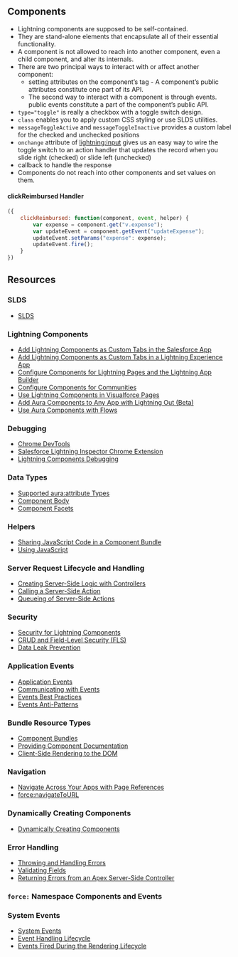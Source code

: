 
## Components
* Lightning components are supposed to be self-contained. 
* They are stand-alone elements that encapsulate all of their essential functionality. 
* A component is not allowed to reach into another component, even a child component, and alter its internals.
* There are two principal ways to interact with or affect another component:
    * setting attributes on the component’s tag - A component’s public attributes constitute one part of its API.
    * The second way to interact with a component is through events.  public events constitute a part of the component’s public API. 
* `type="toggle"` is really a checkbox with a toggle switch design.
* `class` enables you to apply custom CSS styling or use SLDS utilities.
* `messageToggleActive` and `messageToggleInactive` provides a custom label for the checked and unchecked positions
* `onchange` attribute of <lightning:input> gives us an easy way to wire the toggle switch to an action handler that updates the record when you slide right (checked) or slide left (unchecked)
* callback to handle the response
* Components do not reach into other components and set values on them. 

#### clickReimbursed Handler
```javascript
({
    clickReimbursed: function(component, event, helper) {
        var expense = component.get("v.expense");
        var updateEvent = component.getEvent("updateExpense");
        updateEvent.setParams("expense": expense);
        updateEvent.fire();
    }
})
```



## Resources
### SLDS
* [SLDS](https://www.lightningdesignsystem.com/)
### Lightning Components
* [Add Lightning Components as Custom Tabs in the Salesforce App](https://developer.salesforce.com/docs/atlas.en-us.218.0.lightning.meta/lightning/aura_add_cmp_salesforce1.htm)
* [Add Lightning Components as Custom Tabs in a Lightning Experience App](https://developer.salesforce.com/docs/atlas.en-us.218.0.lightning.meta/lightning/aura_add_cmp_lex.htm)
* [Configure Components for Lightning Pages and the Lightning App Builder](https://developer.salesforce.com/docs/atlas.en-us.218.0.lightning.meta/lightning/components_config_for_app_builder.htm)
* [Configure Components for Communities](https://developer.salesforce.com/docs/atlas.en-us.218.0.lightning.meta/lightning/components_config_for_builder.htm)
* [Use Lightning Components in Visualforce Pages](https://developer.salesforce.com/docs/atlas.en-us.218.0.lightning.meta/lightning/components_visualforce.htm)
* [Add Aura Components to Any App with Lightning Out (Beta)](https://developer.salesforce.com/docs/atlas.en-us.218.0.lightning.meta/lightning/lightning_out.htm)
* [Use Aura Components with Flows](https://developer.salesforce.com/docs/atlas.en-us.218.0.lightning.meta/lightning/components_using_flow.htm)
### Debugging
* [Chrome DevTools](https://developers.google.com/web/tools/chrome-devtools/?utm_source=dcc&utm_medium=redirect&utm_campaign=2018Q2)
* [Salesforce Lightning Inspector Chrome Extension](https://developer.salesforce.com/docs/atlas.en-us.218.0.lightning.meta/lightning/inspector_intro.htm)
* [Lightning Components Debugging](https://developer.salesforce.com/docs/atlas.en-us.218.0.lightning.meta/lightning/debug_intro.htm)
### Data Types
* [Supported aura:attribute Types](https://developer.salesforce.com/docs/atlas.en-us.218.0.lightning.meta/lightning/ref_aura_attribute.htm)
* [Component Body](https://developer.salesforce.com/docs/atlas.en-us.218.0.lightning.meta/lightning/components_body.htm)
* [Component Facets](https://developer.salesforce.com/docs/atlas.en-us.218.0.lightning.meta/lightning/components_facets.htm)
### Helpers
* [Sharing JavaScript Code in a Component Bundle](https://developer.salesforce.com/docs/atlas.en-us.218.0.lightning.meta/lightning/js_helper.htm)
* [Using JavaScript](https://developer.salesforce.com/docs/atlas.en-us.218.0.lightning.meta/lightning/js_intro.htm)
### Server Request Lifecycle and Handling
* [Creating Server-Side Logic with Controllers](https://developer.salesforce.com/docs/atlas.en-us.218.0.lightning.meta/lightning/controllers_server_intro.htm)
* [Calling a Server-Side Action](https://developer.salesforce.com/docs/atlas.en-us.218.0.lightning.meta/lightning/controllers_server_actions_call.htm)
* [Queueing of Server-Side Actions](https://developer.salesforce.com/docs/atlas.en-us.218.0.lightning.meta/lightning/controllers_server_actions_queue.htm)
### Security
* [Security for Lightning Components](https://trailhead.salesforce.com/en/content/learn/modules/security-for-lightning-components)
* [CRUD and Field-Level Security (FLS)](https://developer.salesforce.com/docs/atlas.en-us.218.0.lightning.meta/lightning/apex_crud_fls.htm)
* [Data Leak Prevention](https://trailhead.salesforce.com/en/content/learn/modules/data-leak-prevention)
### Application Events
* [Application Events](https://developer.salesforce.com/docs/atlas.en-us.218.0.lightning.meta/lightning/events_application.htm)
* [Communicating with Events](https://developer.salesforce.com/docs/atlas.en-us.218.0.lightning.meta/lightning/events_intro.htm)
* [Events Best Practices](https://developer.salesforce.com/docs/atlas.en-us.218.0.lightning.meta/lightning/events_best_practices.htm)
* [Events Anti-Patterns](https://developer.salesforce.com/docs/atlas.en-us.218.0.lightning.meta/lightning/events_anti_patterns.htm)
### Bundle Resource Types
* [Component Bundles](https://developer.salesforce.com/docs/atlas.en-us.218.0.lightning.meta/lightning/components_bundle.htm)
* [Providing Component Documentation](https://developer.salesforce.com/docs/atlas.en-us.218.0.lightning.meta/lightning/components_documentation.htm)
* [Client-Side Rendering to the DOM](https://developer.salesforce.com/docs/atlas.en-us.218.0.lightning.meta/lightning/js_renderers.htm)
### Navigation
* [Navigate Across Your Apps with Page References](https://developer.salesforce.com/docs/atlas.en-us.218.0.lightning.meta/lightning/components_navigation.htm)
* [force:navigateToURL](https://developer.salesforce.com/docs/component-library/bundle/force:navigateToURL/documentation)
### Dynamically Creating Components
* [Dynamically Creating Components](https://developer.salesforce.com/docs/atlas.en-us.218.0.lightning.meta/lightning/js_cb_dynamic_cmp_async.htm)
### Error Handling
* [Throwing and Handling Errors](https://developer.salesforce.com/docs/atlas.en-us.218.0.lightning.meta/lightning/js_throw_error.htm)
* [Validating Fields](https://developer.salesforce.com/docs/atlas.en-us.218.0.lightning.meta/lightning/js_validate_fields.htm)
* [Returning Errors from an Apex Server-Side Controller](https://developer.salesforce.com/docs/atlas.en-us.218.0.lightning.meta/lightning/controllers_server_apex_custom_errors.htm)
### `force:` Namespace Components and Events

### System Events
* [System Events](https://developer.salesforce.com/docs/atlas.en-us.218.0.lightning.meta/lightning/events_system.htm)
* [Event Handling Lifecycle](https://developer.salesforce.com/docs/atlas.en-us.218.0.lightning.meta/lightning/events_overview.htm)
* [Events Fired During the Rendering Lifecycle](https://developer.salesforce.com/docs/atlas.en-us.218.0.lightning.meta/lightning/components_lifecycle.htm)

